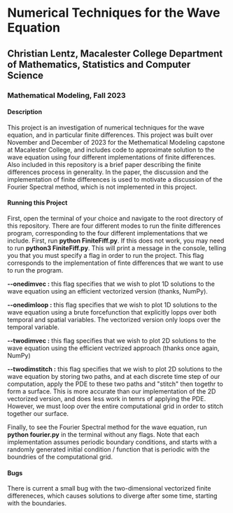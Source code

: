 # Numerical Techniques for the Wave Equation
## Christian Lentz, Macalester College Department of Mathematics, Statistics and Computer Science
### Mathematical Modeling, Fall 2023

#### Description 

This project is an investigation of numerical techniques for the wave equation, and in particular finite differences. This project was built over November and December of 2023 for the Methematical Modeling capstone at Macalester College, and includes code to approximate solution to the wave equation using four different implementations of finite differences. Also included in this repository is a brief paper describing the finite differences process in generality. In the paper, the discussion and the implementation of finite differences is used to motivate a discussion of the Fourier Spectral method, which is not implemented in this project. 

#### Running this Project

First, open the terminal of your choice and navigate to the root directory of this repository. There are four different modes to run the finite differences program, corresponding to the four different implementations that we include. First, run **python FiniteFiff.py**. If this does not work, you may need to run **python3 FiniteFiff.py**. This will print a message in the console, telling you that you must specify a flag in order to run the project. This flag corresponds to the implementation of finte differences that we want to use to run the program. 

**--onedimvec :** this flag specifies that we wish to plot 1D solutions to the wave equation using an efficient vectorized version (thanks, NumPy). 

**--onedimloop :** this flag specifies that we wish to plot 1D solutions to the wave equation using a brute forcefunction that explicitly lopps over both temporal and spatial variables. The vectorized version only loops over the temporal variable. 

**--twodimvec :** this flag specifies that we wish to plot 2D solutions to the wave equation using the efficient vectrized approach (thanks once again, NumPy)

**--twodimstitch :** this flag specifies that we wish to plot 2D solutions to the wave equation by storing two paths, and at each discrete time step of our computation, apply the PDE to these two paths and "stitch" then togethr to form a surface. This is more accurate than our implementation of the 2D vectorized version, and does less work in temrs of applying the PDE. However, we must loop over the entire computational grid in order to stitch together our surface. 

Finally, to see the Fourier Spectral method for the wave equation, run **python fourier.py** in the terminal without any flags. Note that each implementation assumes periodic boundary conditions, and starts with a randomly generated initial condition / function that is periodic with the boundries of the computational grid. 

#### Bugs 

There is current a small bug with the two-dimensional vectorized finite differeneces, which causes solutions to diverge after some time, starting with the boundaries. 
